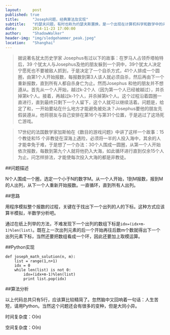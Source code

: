 ```yaml
---
layout:     post
published: true
title:      "Joseph问题，经典算法及实现"
subtitle:   "约瑟夫问题，有时也称为约瑟夫斯置换，是一个出现在计算机科学和数学中的问题。在计算机编程的算法中，类似问题又称为约瑟夫环。又称“丢手绢问题”。"
date:       2014-11-23 17:00:00
author:     "ShadowWalker"
header-img: "img/sledgehammer_peak.jpeg"
location:	"Shanghai"
---
```


> 据说著名犹太历史学家 Josephus有过以下的故事：在罗马人占领乔塔帕特后，39 个犹太人与Josephus及他的朋友躲到一个洞中，39个犹太人决定宁愿死也不要被敌人抓到，于是决定了一个自杀方式，41个人排成一个圆圈，由第1个人开始报数，每报数到第3人该人就必须自杀，然后再由下一个重新报数，直到所有人都自杀身亡为止。然而Josephus 和他的朋友并不想遵从。首先从一个人开始，越过k-2个人（因为第一个人已经被越过），并杀掉第k个人。接着，再越过k-1个人，并杀掉第k个人。这个过程沿着圆圈一直进行，直到最终只剩下一个人留下，这个人就可以继续活着。问题是，给定了和，一开始要站在什么地方才能避免被处决？Josephus要他的朋友先假装遵从，他将朋友与自己安排在第16个与第31个位置，于是逃过了这场死亡游戏。

> 17世纪的法国数学家加斯帕在《数目的游戏问题》中讲了这样一个故事：15个教徒和15 个非教徒在深海上遇险，必须将一半的人投入海中，其余的人才能幸免于难，于是想了一个办法：30个人围成一圆圈，从第一个人开始依次报数，每数到第九个人就将他扔入大海，如此循环进行直到仅余15个人为止。问怎样排法，才能使每次投入大海的都是非教徒。

##问题描述

N个人围成一个圈，选定一个小于N的数字M。从一个人开始，1到M报数，报到M的人出列，从下一个人重新开始报数。一直循环，直到所有人出列。

##思路

用程序模拟整个报数的过程，关键在于找出下一个出列的人的下标。这种方式应该算半模拟，半数学分析吧。

通过在纸上列举的方法，不难发现下一个出列的数组下标是<code>idx=(idx+m-1)%len(list)</code>。既在上一次出列元素的后一个开始再往后数m个数就得出下一个出列元素下标，当然还要把数组看成一个环，因此还要加上取模运算。

##Python实现

<pre class="code-container"><code class="python">def joseph_math_solution(n, m):
	list = range(1,n+1)
	idx = 0
	while len(list) is not 0:
		idx=(idx+m-1)%len(list)
		print list.pop(idx)</code></pre>

##算法分析

以上代码总共只有5行，应该算比较精简了。忽然脑中又回响着一句话：人生苦短，请用Python。当然这个问题还会有很多的变种，但是大同小异。

时间复杂度：Ο(n)

空间复杂度：Ο(n)